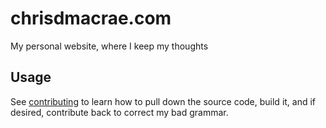 # chrisdmacrae.com

My personal website, where I keep my thoughts

## Usage

See [contributing](./CONTRIBUTING.md) to learn how to pull down the source code, build it, and if desired, contribute back to correct my bad grammar.
